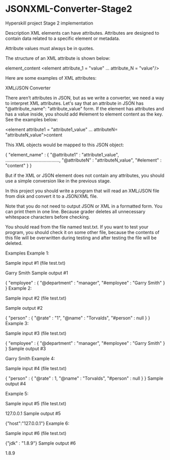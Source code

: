 # JSONXML-Converter-Stage2
Hyperskill project Stage 2 implementation

Description
XML elements can have attributes. Attributes are designed to contain data related to a specific element or metadata.

Attribute values must always be in quotes.

The structure of an XML attribute is shown below:

<element attribute = "value">element_content</element>
<element attribute_1 = "value" … attribute_N = "value"/>

Here are some examples of XML attributes:

<request id="45692334" date = "2018-12-13"/>
<auth login = "auth_login" sign = "auth_sign" />
<project id = "5" type = "data_processing"> XML/JSON Converter </project>
 

There aren’t attributes in JSON, but as we write a converter, we need a way to interpret XML attributes. Let's say that an attribute in JSON has "@attribute_name": "attribute_value" form. 
If the element has attributes and has a value inside, you should add #element to element content as the key. See the examples below:

<element attribute1 = "attribute1_value" … attributeN= "attributeN_value">content</element>

This XML objects would be mapped to this JSON object:

{
    "element_name" :
    {
        "@attribute1" : "attribute1_value",
        ……………………………………,
        "@attributeN" : "attributeN_value",
        "#element" : "content"
    }
}

But if the XML or JSON element does not contain any attributes, you should use a simple conversion like in the previous stage.

In this project you should write a program that will read an XML/JSON file from disk and convert it to a JSON/XML file.

Note that you do not need to output JSON or XML in a formatted form. You can print them in one line. Because grader deletes all unnecessary whitespace characters before checking.

You should read from the file named test.txt. If you want to test your program, you should check it on some other file, because the contents of this file will be overwritten during testing and after testing the file will be deleted.

Examples
Example 1:

Sample input #1 (file test.txt)

<employee department = "manager">Garry Smith</employee>
Sample output #1

{
    "employee" : {
        "@department" : "manager",
        "#employee" : "Garry Smith"
    }
}
Example 2:

Sample input #2 (file test.txt)

<person rate = "1" name = "Torvalds" />
Sample output #2

{
    "person" : {
        "@rate" : "1",
        "@name" : "Torvalds",
        "#person" : null
    }
}
Example 3:

Sample input #3 (file test.txt)

{
    "employee" : {
        "@department" : "manager",
        "#employee" : "Garry Smith"
    }
}
Sample output #3

<employee department = "manager">Garry Smith</employee>
Example 4:

Sample input #4 (file test.txt)

{
    "person" : {
        "@rate" : 1,
        "@name" : "Torvalds",
        "#person" : null
    }
}
Sample output #4

<person rate = "1" name = "Torvalds" />
Example 5: 

Sample input #5 (file test.txt)

<host>127.0.0.1</host>
Sample output #5

{"host":"127.0.0.1"}
Example 6:

Sample input #6 (file test.txt)

{"jdk" : "1.8.9"}
Sample output #6

<jdk>1.8.9</jdk>
